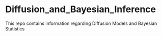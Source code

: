# Diffusion_and_Bayesian_Inference
This repo contains information regarding Diffusion Models and Bayesian Statistics
